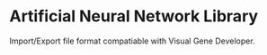 # Artificial Neural Network Library
Import/Export file format compatiable with Visual Gene Developer.
